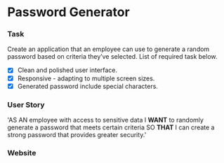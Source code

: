 # Password Generator

### Task

Create an application that an employee can use to generate a random password based on criteria they’ve selected. List of required task below.

- [x] Clean and polished user interface.
- [x] Responsive - adapting to multiple screen sizes.
- [x] Generated password include special characters.

### User Story

'AS AN employee with access to sensitive data
I **WANT** to randomly generate a password that meets certain criteria
SO **THAT** I can create a strong password that provides greater security.'

### Website
